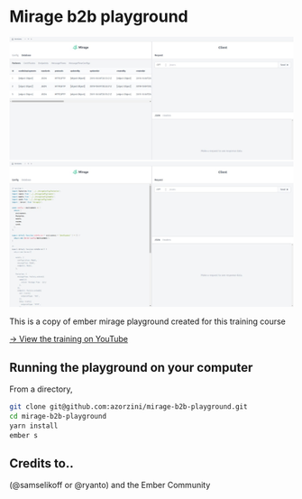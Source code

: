 # Mirage b2b playground

![GitHub Logo](images/playgroung1.jpeg)
![GitHub Logo](images/playgroung2.jpeg)

This is a copy of ember mirage playground created for this training course

[→ View the training on YouTube](https://www.youtube.com/watch?v=lfDBb0Ar-rc)

## Running the playground on your computer

From a directory,

```sh
git clone git@github.com:azorzini/mirage-b2b-playground.git
cd mirage-b2b-playground
yarn install
ember s
```

## Credits to..

(@samselikoff or @ryanto) and the Ember Community

